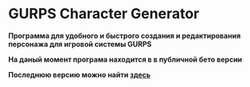 # GURPS Character Generator
**Программа для удобного и быстрого создания и редактирования персонажа для игровой системы GURPS**

**На даный момент програма находится в в публичной бето версии**

**Последнюю версию можно найти [здесь](https://github.com/jokius/gurps_generator_java/releases)**
